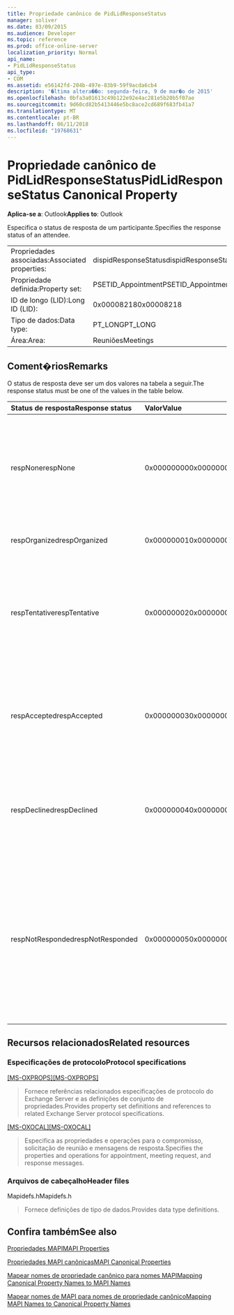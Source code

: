 ```yaml
---
title: Propriedade canônico de PidLidResponseStatus
manager: soliver
ms.date: 03/09/2015
ms.audience: Developer
ms.topic: reference
ms.prod: office-online-server
localization_priority: Normal
api_name:
- PidLidResponseStatus
api_type:
- COM
ms.assetid: e56142fd-204b-497e-83b9-59f9acda6cb4
description: '�ltima altera��o: segunda-feira, 9 de mar�o de 2015'
ms.openlocfilehash: 0bfa3a01613c49b122e92e4ac281e5b20b5f07ae
ms.sourcegitcommit: 9d60cd82b5413446e5bc8ace2cd689f683fb41a7
ms.translationtype: MT
ms.contentlocale: pt-BR
ms.lasthandoff: 06/11/2018
ms.locfileid: "19768631"
---
```

# <a name="pidlidresponsestatus-canonical-property"></a><span data-ttu-id="830fb-103">Propriedade canônico de PidLidResponseStatus</span><span class="sxs-lookup"><span data-stu-id="830fb-103">PidLidResponseStatus Canonical Property</span></span>

  
  
<span data-ttu-id="830fb-104">**Aplica-se a**: Outlook</span><span class="sxs-lookup"><span data-stu-id="830fb-104">**Applies to**: Outlook</span></span> 
  
<span data-ttu-id="830fb-105">Especifica o status de resposta de um participante.</span><span class="sxs-lookup"><span data-stu-id="830fb-105">Specifies the response status of an attendee.</span></span>
  
|||
|:-----|:-----|
|<span data-ttu-id="830fb-106">Propriedades associadas:</span><span class="sxs-lookup"><span data-stu-id="830fb-106">Associated properties:</span></span>  <br/> |<span data-ttu-id="830fb-107">dispidResponseStatus</span><span class="sxs-lookup"><span data-stu-id="830fb-107">dispidResponseStatus</span></span>  <br/> |
|<span data-ttu-id="830fb-108">Propriedade definida:</span><span class="sxs-lookup"><span data-stu-id="830fb-108">Property set:</span></span>  <br/> |<span data-ttu-id="830fb-109">PSETID_Appointment</span><span class="sxs-lookup"><span data-stu-id="830fb-109">PSETID_Appointment</span></span>  <br/> |
|<span data-ttu-id="830fb-110">ID de longo (LID):</span><span class="sxs-lookup"><span data-stu-id="830fb-110">Long ID (LID):</span></span>  <br/> |<span data-ttu-id="830fb-111">0x00008218</span><span class="sxs-lookup"><span data-stu-id="830fb-111">0x00008218</span></span>  <br/> |
|<span data-ttu-id="830fb-112">Tipo de dados:</span><span class="sxs-lookup"><span data-stu-id="830fb-112">Data type:</span></span>  <br/> |<span data-ttu-id="830fb-113">PT_LONG</span><span class="sxs-lookup"><span data-stu-id="830fb-113">PT_LONG</span></span>  <br/> |
|<span data-ttu-id="830fb-114">Área:</span><span class="sxs-lookup"><span data-stu-id="830fb-114">Area:</span></span>  <br/> |<span data-ttu-id="830fb-115">Reuniões</span><span class="sxs-lookup"><span data-stu-id="830fb-115">Meetings</span></span>  <br/> |
   
## <a name="remarks"></a><span data-ttu-id="830fb-116">Coment�rios</span><span class="sxs-lookup"><span data-stu-id="830fb-116">Remarks</span></span>

<span data-ttu-id="830fb-117">O status de resposta deve ser um dos valores na tabela a seguir.</span><span class="sxs-lookup"><span data-stu-id="830fb-117">The response status must be one of the values in the table below.</span></span>
  
|<span data-ttu-id="830fb-118">**Status de resposta**</span><span class="sxs-lookup"><span data-stu-id="830fb-118">**Response status**</span></span>|<span data-ttu-id="830fb-119">**Valor**</span><span class="sxs-lookup"><span data-stu-id="830fb-119">**Value**</span></span>|<span data-ttu-id="830fb-120">**Descrição**</span><span class="sxs-lookup"><span data-stu-id="830fb-120">**Description**</span></span>|
|:-----|:-----|:-----|
|<span data-ttu-id="830fb-121">respNone</span><span class="sxs-lookup"><span data-stu-id="830fb-121">respNone</span></span>  <br/> |<span data-ttu-id="830fb-122">0x00000000</span><span class="sxs-lookup"><span data-stu-id="830fb-122">0x00000000</span></span>  <br/> |<span data-ttu-id="830fb-123">Nenhuma resposta é necessária para este objeto.</span><span class="sxs-lookup"><span data-stu-id="830fb-123">No response is required for this object.</span></span> <span data-ttu-id="830fb-124">Esse é o caso de objetos de compromisso e objetos de resposta de reunião.</span><span class="sxs-lookup"><span data-stu-id="830fb-124">This is the case for appointment objects and meeting response objects.</span></span>  <br/> |
|<span data-ttu-id="830fb-125">respOrganized</span><span class="sxs-lookup"><span data-stu-id="830fb-125">respOrganized</span></span>  <br/> |<span data-ttu-id="830fb-126">0x00000001</span><span class="sxs-lookup"><span data-stu-id="830fb-126">0x00000001</span></span>  <br/> |<span data-ttu-id="830fb-127">Esta reunião pertence ao Media Gallery.</span><span class="sxs-lookup"><span data-stu-id="830fb-127">This meeting belongs to the organizer.</span></span>  <br/> |
|<span data-ttu-id="830fb-128">respTentative</span><span class="sxs-lookup"><span data-stu-id="830fb-128">respTentative</span></span>  <br/> |<span data-ttu-id="830fb-129">0x00000002</span><span class="sxs-lookup"><span data-stu-id="830fb-129">0x00000002</span></span>  <br/> |<span data-ttu-id="830fb-130">Esse valor na reunião do participante indica que o participante aceitou provisoriamente a solicitação de reunião.</span><span class="sxs-lookup"><span data-stu-id="830fb-130">This value on the attendee's meeting indicates that the attendee has tentatively accepted the meeting request.</span></span>  <br/> |
|<span data-ttu-id="830fb-131">respAccepted</span><span class="sxs-lookup"><span data-stu-id="830fb-131">respAccepted</span></span>  <br/> |<span data-ttu-id="830fb-132">0x00000003</span><span class="sxs-lookup"><span data-stu-id="830fb-132">0x00000003</span></span>  <br/> |<span data-ttu-id="830fb-133">Esse valor em t de reunião do participante indica que o participante aceitou a solicitação de reunião.</span><span class="sxs-lookup"><span data-stu-id="830fb-133">This value on the attendee's meeting t indicates that the attendee has accepted the meeting request.</span></span>  <br/> |
|<span data-ttu-id="830fb-134">respDeclined</span><span class="sxs-lookup"><span data-stu-id="830fb-134">respDeclined</span></span>  <br/> |<span data-ttu-id="830fb-135">0x00000004</span><span class="sxs-lookup"><span data-stu-id="830fb-135">0x00000004</span></span>  <br/> |<span data-ttu-id="830fb-136">Esse valor na reunião do participante indica que o participante recusou a solicitação de reunião.</span><span class="sxs-lookup"><span data-stu-id="830fb-136">This value on the attendee's meeting indicates that the attendee has declined the meeting request.</span></span>  <br/> |
|<span data-ttu-id="830fb-137">respNotResponded</span><span class="sxs-lookup"><span data-stu-id="830fb-137">respNotResponded</span></span>  <br/> |<span data-ttu-id="830fb-138">0x00000005</span><span class="sxs-lookup"><span data-stu-id="830fb-138">0x00000005</span></span>  <br/> |<span data-ttu-id="830fb-139">Esse valor na reunião do participante indica que o nome do participante ainda não tiver respondido.</span><span class="sxs-lookup"><span data-stu-id="830fb-139">This value on the attendee's meeting indicates the attendee has not yet responded.</span></span> <span data-ttu-id="830fb-140">Esse valor é na solicitação de reunião, atualização de reunião e cancelamento de reunião.</span><span class="sxs-lookup"><span data-stu-id="830fb-140">This value is on the meeting request, meeting update, and meeting cancelation.</span></span>  <br/> |
   
## <a name="related-resources"></a><span data-ttu-id="830fb-141">Recursos relacionados</span><span class="sxs-lookup"><span data-stu-id="830fb-141">Related resources</span></span>

### <a name="protocol-specifications"></a><span data-ttu-id="830fb-142">Especificações de protocolo</span><span class="sxs-lookup"><span data-stu-id="830fb-142">Protocol specifications</span></span>

<span data-ttu-id="830fb-143">[[MS-OXPROPS]](http://msdn.microsoft.com/library/f6ab1613-aefe-447d-a49c-18217230b148%28Office.15%29.aspx)</span><span class="sxs-lookup"><span data-stu-id="830fb-143">[[MS-OXPROPS]](http://msdn.microsoft.com/library/f6ab1613-aefe-447d-a49c-18217230b148%28Office.15%29.aspx)</span></span>
  
> <span data-ttu-id="830fb-144">Fornece referências relacionados especificações de protocolo do Exchange Server e as definições de conjunto de propriedades.</span><span class="sxs-lookup"><span data-stu-id="830fb-144">Provides property set definitions and references to related Exchange Server protocol specifications.</span></span>
    
<span data-ttu-id="830fb-145">[[MS-OXOCAL]](http://msdn.microsoft.com/library/09861fde-c8e4-4028-9346-e7c214cfdba1%28Office.15%29.aspx)</span><span class="sxs-lookup"><span data-stu-id="830fb-145">[[MS-OXOCAL]](http://msdn.microsoft.com/library/09861fde-c8e4-4028-9346-e7c214cfdba1%28Office.15%29.aspx)</span></span>
  
> <span data-ttu-id="830fb-146">Especifica as propriedades e operações para o compromisso, solicitação de reunião e mensagens de resposta.</span><span class="sxs-lookup"><span data-stu-id="830fb-146">Specifies the properties and operations for appointment, meeting request, and response messages.</span></span>
    
### <a name="header-files"></a><span data-ttu-id="830fb-147">Arquivos de cabeçalho</span><span class="sxs-lookup"><span data-stu-id="830fb-147">Header files</span></span>

<span data-ttu-id="830fb-148">Mapidefs.h</span><span class="sxs-lookup"><span data-stu-id="830fb-148">Mapidefs.h</span></span>
  
> <span data-ttu-id="830fb-149">Fornece definições de tipo de dados.</span><span class="sxs-lookup"><span data-stu-id="830fb-149">Provides data type definitions.</span></span>
    
## <a name="see-also"></a><span data-ttu-id="830fb-150">Confira também</span><span class="sxs-lookup"><span data-stu-id="830fb-150">See also</span></span>



[<span data-ttu-id="830fb-151">Propriedades MAPI</span><span class="sxs-lookup"><span data-stu-id="830fb-151">MAPI Properties</span></span>](mapi-properties.md)
  
[<span data-ttu-id="830fb-152">Propriedades MAPI canônicas</span><span class="sxs-lookup"><span data-stu-id="830fb-152">MAPI Canonical Properties</span></span>](mapi-canonical-properties.md)
  
[<span data-ttu-id="830fb-153">Mapear nomes de propriedade canônico para nomes MAPI</span><span class="sxs-lookup"><span data-stu-id="830fb-153">Mapping Canonical Property Names to MAPI Names</span></span>](mapping-canonical-property-names-to-mapi-names.md)
  
[<span data-ttu-id="830fb-154">Mapear nomes de MAPI para nomes de propriedade canônico</span><span class="sxs-lookup"><span data-stu-id="830fb-154">Mapping MAPI Names to Canonical Property Names</span></span>](mapping-mapi-names-to-canonical-property-names.md)

